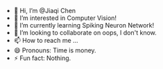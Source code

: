 - 👋 Hi, I’m @Jiaqi Chen
- 👀 I’m interested in Computer Vision!
- 🌱 I’m currently learning Spiking Neuron Network!
- 💞️ I’m looking to collaborate on oops, I don't know.
- 📫 How to reach me ...
- 😄 Pronouns: Time is money.
- ⚡ Fun fact: Nothing.

<!---
JiaqiChen815/JiaqiChen815 is a ✨ special ✨ repository because its `README.md` (this file) appears on your GitHub profile.
You can click the Preview link to take a look at your changes.
--->
